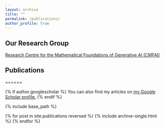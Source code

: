 ```yaml
---
layout: archive
title: ""
permalink: /publications/
author_profile: true
---
```


## Our Research Group
[Research Centre for the Mathematical Foundations of Generative AI (CMFAI)](https://www.polyu.edu.hk/ama/cmfai/)

## Publications
======

{% if author.googlescholar %}
  You can also find my articles on <u><a href="{{author.googlescholar}}">my Google Scholar profile</a>.</u>
{% endif %}

{% include base_path %}

{% for post in site.publications reversed %}
  {% include archive-single.html %}
{% endfor %}
